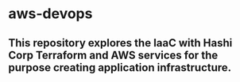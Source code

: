 # aws-devops

## This repository explores the IaaC with Hashi Corp Terraform and AWS services for the purpose creating application infrastructure.
